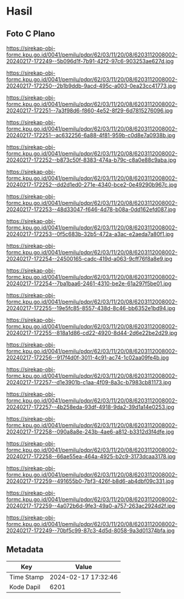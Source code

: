 # Hasil

## Foto C Plano

https://sirekap-obj-formc.kpu.go.id/0041/pemilu/pdpr/62/03/11/20/08/6203112008002-20240217-172249--5b096d1f-7b91-42f2-97c6-903253ae627d.jpg

https://sirekap-obj-formc.kpu.go.id/0041/pemilu/pdpr/62/03/11/20/08/6203112008002-20240217-172250--2b1b9ddb-9acd-495c-a003-0ea23cc41773.jpg

https://sirekap-obj-formc.kpu.go.id/0041/pemilu/pdpr/62/03/11/20/08/6203112008002-20240217-172251--7a3f98d6-f860-4e52-8f29-6d7815276096.jpg

https://sirekap-obj-formc.kpu.go.id/0041/pemilu/pdpr/62/03/11/20/08/6203112008002-20240217-172251--ac632256-6a88-4f81-959b-c0d8e7a0938b.jpg

https://sirekap-obj-formc.kpu.go.id/0041/pemilu/pdpr/62/03/11/20/08/6203112008002-20240217-172252--b873c50f-8383-474a-b79c-c8a0e88c9aba.jpg

https://sirekap-obj-formc.kpu.go.id/0041/pemilu/pdpr/62/03/11/20/08/6203112008002-20240217-172252--dd2d1ed0-271e-4340-bce2-0e49290b967c.jpg

https://sirekap-obj-formc.kpu.go.id/0041/pemilu/pdpr/62/03/11/20/08/6203112008002-20240217-172253--48d33047-f646-4d78-b08a-0dd162efd087.jpg

https://sirekap-obj-formc.kpu.go.id/0041/pemilu/pdpr/62/03/11/20/08/6203112008002-20240217-172253--0f5c683b-32b5-472a-a3ac-e2aeda7a80f1.jpg

https://sirekap-obj-formc.kpu.go.id/0041/pemilu/pdpr/62/03/11/20/08/6203112008002-20240217-172254--24500165-cadc-419d-a063-9cff76f8a8e9.jpg

https://sirekap-obj-formc.kpu.go.id/0041/pemilu/pdpr/62/03/11/20/08/6203112008002-20240217-172254--7ba1baa6-2461-4310-be2e-61a297f5be01.jpg

https://sirekap-obj-formc.kpu.go.id/0041/pemilu/pdpr/62/03/11/20/08/6203112008002-20240217-172255--19e5fc85-8557-438d-8c46-bb6352e1bd94.jpg

https://sirekap-obj-formc.kpu.go.id/0041/pemilu/pdpr/62/03/11/20/08/6203112008002-20240217-172255--818a1d86-cd22-4920-8d44-2d6e22be2d29.jpg

https://sirekap-obj-formc.kpu.go.id/0041/pemilu/pdpr/62/03/11/20/08/6203112008002-20240217-172256--917f4d0f-3011-4c91-ac74-1c02aa09fe4b.jpg

https://sirekap-obj-formc.kpu.go.id/0041/pemilu/pdpr/62/03/11/20/08/6203112008002-20240217-172257--d1e3901b-c1aa-4f09-8a3c-b7983cb81173.jpg

https://sirekap-obj-formc.kpu.go.id/0041/pemilu/pdpr/62/03/11/20/08/6203112008002-20240217-172257--4b258eda-93df-4918-9da2-39d1a14e0253.jpg

https://sirekap-obj-formc.kpu.go.id/0041/pemilu/pdpr/62/03/11/20/08/6203112008002-20240217-172258--090a8a8e-243b-4ae6-a812-b3312d3f4dfe.jpg

https://sirekap-obj-formc.kpu.go.id/0041/pemilu/pdpr/62/03/11/20/08/6203112008002-20240217-172258--66ae55ea-464a-4925-b2c9-3173dcaa3178.jpg

https://sirekap-obj-formc.kpu.go.id/0041/pemilu/pdpr/62/03/11/20/08/6203112008002-20240217-172259--491655b0-7bf3-426f-b8d6-ab4dbf09c331.jpg

https://sirekap-obj-formc.kpu.go.id/0041/pemilu/pdpr/62/03/11/20/08/6203112008002-20240217-172259--4a072b6d-9fe3-49a0-a757-263ac2924d2f.jpg

https://sirekap-obj-formc.kpu.go.id/0041/pemilu/pdpr/62/03/11/20/08/6203112008002-20240217-172249--70bf5c99-87c3-4d5d-8058-9a3d01374bfa.jpg


## Metadata

| Key        | Value               |
| ---------- | ------------------- |
| Time Stamp | 2024-02-17 17:32:46 |
| Kode Dapil | 6201                |




